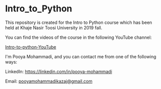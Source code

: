 # Intro_to_Python

This repository is created for the Intro to Python course which has been held at Khaje Nasir Toosi University in 2019 fall.

You can find the videos of the course in the following YouTube channel:

[Intro-to-python-YouTube](https://www.youtube.com/watch?v=NzfsRxb5kVk&list=PL2g_5adpoaeJoEQWLnZFIRetqV6MsjeeP)

I'm Pooya Mohammadi, and you can contact me from one of the following ways:

LinkedIn: https://linkedin.com/in/pooya-mohammadi

Email: pooyamohammadikazaj@gmail.com
